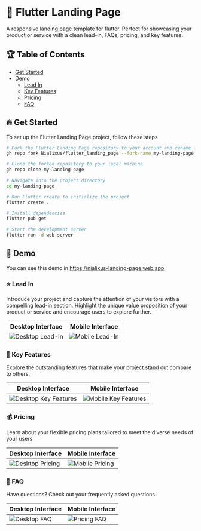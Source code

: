 # 🚀 Flutter Landing Page
A responsive landing page template for flutter. Perfect for showcasing your product or service with a clean lead-in, FAQs, pricing, and key features.

## 🏆 Table of Contents

- [Get Started](#🔥-get-started)
- [Demo](#🎉-demo)
  - [Lead In](#⭐️-lead-in)
  - [Key Features](#🥇-key-features)
  - [Pricing](#💰-pricing)
  - [FAQ](#📣-faq)

## 🔥 Get Started

To set up the Flutter Landing Page project, follow these steps

```bash
# Fork the Flutter Landing Page repository to your account and rename it as my-landing-page
gh repo fork Nialixus/flutter_landing_page --fork-name my-landing-page

# Clone the forked repository to your local machine
gh repo clone my-landing-page

# Navigate into the project directory
cd my-landing-page

# Run Flutter create to initialize the project
flutter create .

# Install dependencies
flutter pub get

# Start the development server
flutter run -d web-server

```

## 🎉 Demo
You can see this demo in https://nialixus-landing-page.web.app

### ⭐️ Lead In

Introduce your project and capture the attention of your visitors with a compelling lead-in section. Highlight the unique value proposition of your product or service and encourage users to explore further.


| Desktop Interface                                   | Mobile Interface                                   |
| --------------------------------------------------- | -------------------------------------------------- |
| ![Desktop Lead-In](https://github.com/Nialixus/flutter_landing_page/assets/45191605/0cd5e94c-1a31-447a-b7c4-fdba6a58f0f9) | ![Mobile Lead-In](https://github.com/Nialixus/flutter_landing_page/assets/45191605/590e60d5-82d5-4db9-9235-2a9b3bf91292) |

### 🥇 Key Features

Explore the outstanding features that make your project stand out compare to others.

| Desktop Interface                                   | Mobile Interface                                   |
| --------------------------------------------------- | -------------------------------------------------- |
| ![Desktop Key Features](https://github.com/Nialixus/flutter_landing_page/assets/45191605/02996dcc-e8e4-4fef-9306-889a0f56ec57) | ![Mobile Key Features](https://github.com/Nialixus/flutter_landing_page/assets/45191605/7416e457-a672-48fe-9656-ac79cc0734de) |

### 💰 Pricing

Learn about your flexible pricing plans tailored to meet the diverse needs of your users.

| Desktop Interface                                   | Mobile Interface                                   |
| --------------------------------------------------- | -------------------------------------------------- |
| ![Desktop Pricing](https://github.com/Nialixus/flutter_landing_page/assets/45191605/20aa3dee-3925-4a50-8e08-b6b509244fb5) | ![Mobile Pricing](https://github.com/Nialixus/flutter_landing_page/assets/45191605/5d0bcd2e-2644-424b-8976-837f34999527) |


### 📣 FAQ

Have questions? Check out your frequently asked questions.

| Desktop Interface                                   | Mobile Interface                                   |
| --------------------------------------------------- | -------------------------------------------------- |
| ![Desktop FAQ](https://github.com/Nialixus/flutter_landing_page/assets/45191605/a6f1d13e-e2ef-43ae-af6f-a6ec1cff9839) | ![Pricing FAQ](https://github.com/Nialixus/flutter_landing_page/assets/45191605/bab2fc3b-39ef-4a3a-ae07-ea31afc538a8) |


